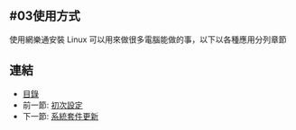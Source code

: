 #03使用方式
---

使用網樂通安裝 Linux 可以用來做很多電腦能做的事，以下以各種應用分列章節

## 連結

   * [目錄](<index.md>)
   * 前一節: [初次設定](<02.02.md>)
   * 下一節: [系統套件更新](<03.01.md>)
